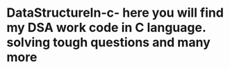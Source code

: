# DataStructureIn-c- here you will find my DSA work code in C language. solving tough questions and many more
